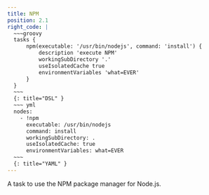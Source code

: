 ```yaml
---
title: NPM
position: 2.1
right_code: |
  ~~~groovy
  tasks {
      npm(executable: '/usr/bin/nodejs', command: 'install') {
          description 'execute NPM'
          workingSubDirectory '.'
          useIsolatedCache true
          environmentVariables 'what=EVER'
      }
  }
  ~~~
  {: title="DSL" }
  ~~~ yml
  nodes:
    - !npm
      executable: /usr/bin/nodejs
      command: install
      workingSubDirectory: .
      useIsolatedCache: true
      environmentVariables: what=EVER
  ~~~
  {: title="YAML" }
---
```

A task to use the NPM package manager for Node.js.
